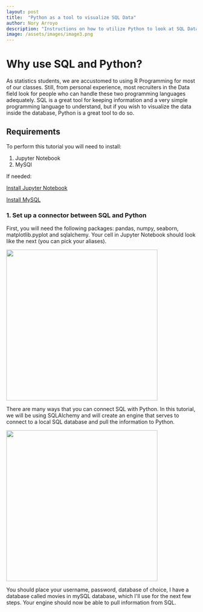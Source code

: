 ```yaml
---
layout: post
title:  "Python as a tool to visualize SQL Data"
author: Nory Arroyo
description: "Instructions on how to utilize Python to look at SQL Data "
image: /assets/images/image3.png
---
```

# Why use SQL and Python? 

As statistics students, we are accustomed to using R Programming for most of our classes. Still, from personal experience, most recruiters in the Data field look for people who can handle these two programming languages adequately. SQL is a great tool for keeping information and a very simple programming language to understand, but if you wish to visualize the data inside the database, Python is a great tool to do so. 

## Requirements 

To perform this tutorial you will need to install: 

1. Jupyter Notebook 
2. MySQl

If needed: 

[Install Jupyter Notebook](https://jupyter.org/install)  

[Install MySQL](https://dev.mysql.com/doc/mysql-installation-excerpt/5.7/en/)

### 1. Set up a connector between SQL and Python 

First, you will need the following packages: pandas, numpy, seaborn, matplotlib.pyplot and sqlalchemy. Your cell in Jupyter Notebook should look like the next (you can pick your aliases). 

<img src="https://raw.githubusercontent.com/noryarroyo/my386blog/main/assets/images/package.jpg" alt="" style="width:400px;"/>

There are many ways that you can connect SQL with Python. In this tutorial, we will be using SQLAlchemy and will create an engine that serves to connect to a local SQL database and pull the information to Python.  

<img src="https://raw.githubusercontent.com/noryarroyo/my386blog/main/assets/images/engine.jpg" alt="" style="width:400px;"/>

 You should place your username, password, database of choice, I have a database called movies in mySQL database, which I'll use for the next few steps. Your engine should now be able to pull information from SQL. 

 





